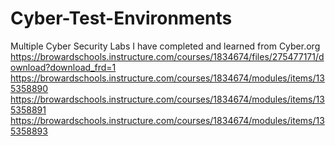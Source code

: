 # Cyber-Test-Environments
Multiple Cyber Security Labs I have completed and learned from Cyber.org
https://browardschools.instructure.com/courses/1834674/files/275477171/download?download_frd=1
https://browardschools.instructure.com/courses/1834674/modules/items/135358890
https://browardschools.instructure.com/courses/1834674/modules/items/135358891
https://browardschools.instructure.com/courses/1834674/modules/items/135358893
